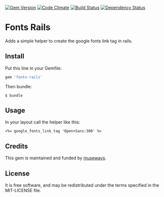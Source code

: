 [![Gem Version](https://badge.fury.io/rb/fonts-rails.svg)](http://badge.fury.io/rb/fonts-rails) [![Code Climate](https://codeclimate.com/github/museways/fonts-rails/badges/gpa.svg)](https://codeclimate.com/github/museways/fonts-rails) [![Build Status](https://travis-ci.org/museways/fonts-rails.svg?branch=master)](https://travis-ci.org/museways/fonts-rails) [![Dependency Status](https://gemnasium.com/museways/fonts-rails.svg)](https://gemnasium.com/museways/fonts-rails)

# Fonts Rails

Adds a simple helper to create the google fonts link tag in rails.

## Install

Put this line in your Gemfile:
```ruby
gem 'fonts-rails'
```

Then bundle:
```
$ bundle
```

## Usage

In your layout call the helper like this:
```erb
<%= google_fonts_link_tag 'Open+Sans:300' %>
```

## Credits

This gem is maintained and funded by [museways](http://museways.com).

## License

It is free software, and may be redistributed under the terms specified in the MIT-LICENSE file.

